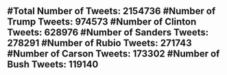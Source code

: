 #Total Number of Tweets: 2154736 
#Number of Trump Tweets: 974573
#Number of Clinton Tweets: 628976
#Number of Sanders Tweets: 278291
#Number of Rubio Tweets: 271743
#Number of Carson Tweets: 173302
#Number of Bush Tweets: 119140
---
